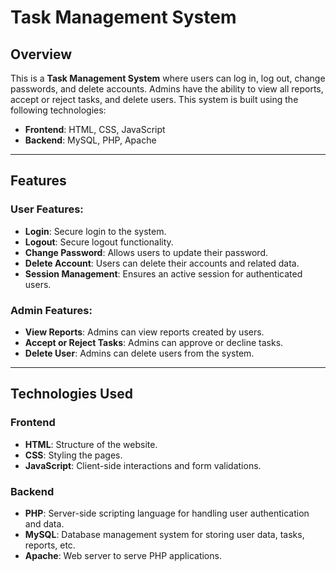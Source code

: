 # Task Management System

## Overview

This is a **Task Management System** where users can log in, log out, change passwords, and delete accounts. Admins have the ability to view all reports, accept or reject tasks, and delete users. This system is built using the following technologies:

- **Frontend**: HTML, CSS, JavaScript
- **Backend**: MySQL, PHP, Apache

---

## Features

### User Features:
- **Login**: Secure login to the system.
- **Logout**: Secure logout functionality.
- **Change Password**: Allows users to update their password.
- **Delete Account**: Users can delete their accounts and related data.
- **Session Management**: Ensures an active session for authenticated users.

### Admin Features:
- **View Reports**: Admins can view reports created by users.
- **Accept or Reject Tasks**: Admins can approve or decline tasks.
- **Delete User**: Admins can delete users from the system.

---

## Technologies Used

### Frontend
- **HTML**: Structure of the website.
- **CSS**: Styling the pages.
- **JavaScript**: Client-side interactions and form validations.

### Backend
- **PHP**: Server-side scripting language for handling user authentication and data.
- **MySQL**: Database management system for storing user data, tasks, reports, etc.
- **Apache**: Web server to serve PHP applications.
